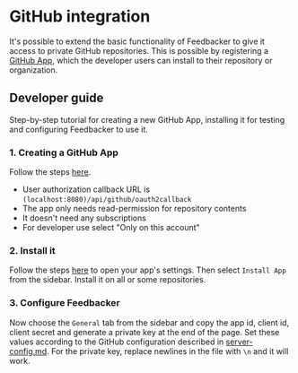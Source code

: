 # GitHub integration

It's possible to extend the basic functionality of Feedbacker to give it access to private GitHub repositories. This is possible by registering a [GitHub App](https://developer.github.com/apps/), which the developer users can install to their repository or organization.


## Developer guide
Step-by-step tutorial for creating a new GitHub App, installing it for testing and configuring Feedbacker to use it.

### 1. Creating a GitHub App
Follow the steps [here](https://developer.github.com/apps/building-github-apps/creating-a-github-app/).
* User authorization callback URL is `(localhost:8080)/api/github/oauth2callback`
* The app only needs read-permission for repository contents
* It doesn't need any subscriptions
* For developer use select "Only on this account"

### 2. Install it

Follow the steps [here](https://developer.github.com/apps/managing-github-apps/modifying-a-github-app/) to open your app's settings. Then select `Install App` from the sidebar. Install it on all or some repositories.

### 3. Configure Feedbacker

Now choose the `General` tab from the sidebar and copy the app id, client id, client secret and generate a private key at the end of the page. Set these values according to the GitHub configuration described in [server-config.md](server-config.md). For the private key, replace newlines in the file with `\n` and it will work.

